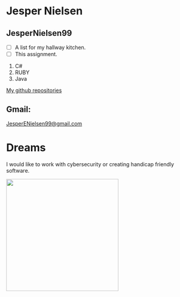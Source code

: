 # Jesper Nielsen
## JesperNielsen99

- [ ] A list for my hallway kitchen.
- [ ] This assignment.

1. C#
2. RUBY
3. Java

[My github repositories](https://github.com/JesperNielsen99?tab=repositories)

## Gmail: 
JesperENielsen99@gmail.com

# Dreams
I would like to work with cybersecurity or creating handicap friendly software.

<img width="300px" src="https://user-images.githubusercontent.com/113165574/215455794-5fff3b0e-4758-48a0-9554-e8e57c4465c9.png"/>


